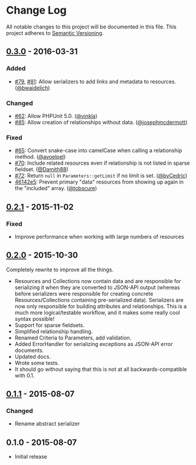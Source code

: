 # Change Log
All notable changes to this project will be documented in this file.
This project adheres to [Semantic Versioning](http://semver.org/).

## [0.3.0] - 2016-03-31
### Added
- [#79](https://github.com/tobscure/json-api/pull/79), [#81](https://github.com/tobscure/json-api/pull/81): Allow serializers to add links and metadata to resources. ([@bwaidelich](https://github.com/bwaidelich))

### Changed
- [#62](https://github.com/tobscure/json-api/pull/62): Allow PHPUnit 5.0. ([@vinkla](https://github.com/vinkla))
- [#85](https://github.com/tobscure/json-api/pull/85): Allow creation of relationships without data. ([@josephmcdermott](https://github.com/josephmcdermott))

### Fixed
- [#65](https://github.com/tobscure/json-api/pull/65): Convert snake-case into camelCase when calling a relationship method. ([@avoelpel](https://github.com/avoelpel))
- [#70](https://github.com/tobscure/json-api/pull/70): Include related resources even if relationship is not listed in sparse fieldset. ([@Damith88](https://github.com/Damith88))
- [#72](https://github.com/tobscure/json-api/pull/72): Return `null` in `Parameters::getLimit` if no limit is set. ([@byCedric](https://github.com/byCedric))
- [46142e5](https://github.com/tobscure/json-api/commit/46142e5823da3bebbd9dfc38833af4d808a5e3f3): Prevent primary "data" resources from showing up again in the "included" array. ([@tobscure](https://github.com/tobscure))

## [0.2.1] - 2015-11-02
### Fixed
- Improve performance when working with large numbers of resources

## [0.2.0] - 2015-10-30
Completely rewrite to improve all the things.

- Resources and Collections now contain data and are responsible for serializing it when they are converted to JSON-API output (whereas before serializers were responsible for creating concrete Resources/Collections containing pre-serialized data). Serializers are now only responsible for building attributes and relationships. This is a much more logical/testable workflow, and it makes some really cool syntax possible!
- Support for sparse fieldsets.
- Simplified relationship handling.
- Renamed Criteria to Parameters, add validation.
- Added ErrorHandler for serializing exceptions as JSON-API error documents.
- Updated docs.
- Wrote some tests.
- It should go without saying that this is not at all backwards-compatible with 0.1.

## [0.1.1] - 2015-08-07
### Changed
- Rename abstract serializer

## 0.1.0 - 2015-08-07
- Initial release

[0.3.0]: https://github.com/tobscure/json-api/compare/v0.2.1...v0.3.0
[0.2.1]: https://github.com/tobscure/json-api/compare/v0.2.0...v0.2.1
[0.2.0]: https://github.com/tobscure/json-api/compare/v0.1.1...v0.2.0
[0.1.1]: https://github.com/tobscure/json-api/compare/v0.1.0...v0.1.1
